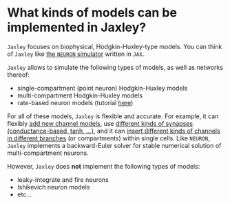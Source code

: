 # What kinds of models can be implemented in Jaxley?

`Jaxley` focuses on biophysical, Hodgkin-Huxley-type models. You can think of `Jaxley` like [the `NEURON` simulator](https://neuron.yale.edu/neuron/) written in `JAX`.

`Jaxley` allows to simulate the following types of models, as well as networks thereof:

- single-compartment (point neuron) Hodgkin-Huxley models
- multi-compartment Hodgkin-Huxley models
- rate-based neuron models (tutorial [here](https://jaxley.readthedocs.io/en/latest/faq/question_04.html))

For all of these models, `Jaxley` is flexible and accurate. For example, it can flexibly [add new channel models](https://jaxleyverse.github.io/jaxley/tutorial/05_channel_and_synapse_models/), use [different kinds of synapses (conductance-based, tanh, ...)](https://github.com/jaxleyverse/jaxley/tree/main/jaxley/synapses), and it can [insert different kinds of channels in different branches](https://jaxleyverse.github.io/jaxley/tutorial/01_morph_neurons/) (or compartments) within single cells. Like `NEURON`, `Jaxley` implements a backward-Euler solver for stable numerical solution of multi-compartment neurons.

However, `Jaxley` does **not** implement the following types of models:

- leaky-integrate and fire neurons
- Ishikevich neuron models
- etc...
